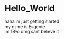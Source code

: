 # Hello_World
haha im just getting started <br>
my name is Eugenie <br>
im 18yo omg cant believe it <br>
